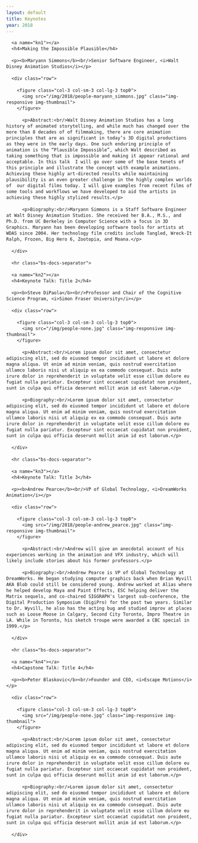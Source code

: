 ```yaml
---
layout: default
title: Keynotes
year: 2018
---
```



<div class="col-12 col-sm-12 col-lg-12">

      <a name="kn1"></a>
      <h4>Making the Impossible Plausible</h4>

      <p><b>Maryann Simmons</b><br/>Senior Software Engineer, <i>Walt Disney Animation Studios</i></p>

	  <div class="row">

		<figure class="col-3 col-sm-3 col-lg-3 top0">
		  <img src="/img/2018/people-maryann_simmons.jpg" class="img-responsive img-thumbnail">
		</figure>

		  <p>Abstract:<br/>Walt Disney Animation Studios has a long history of animated storytelling, and while much has changed over the more than 8 decades of of filmmaking, there are core animation principles that are as significant in today’s 3D digital productions as they were in the early days. One such enduring principle of animation is the “Plausible Impossible”, which Walt described as taking something that is impossible and making it appear rational and acceptable. In this talk  I will go over some of the base tenets of this principle and illustrate the concept with example animations.  Achieving these highly art-directed results while maintaining plausibility is an even greater challenge in the highly complex worlds of  our digital films today. I will give examples from recent films of some tools and workflows we have developed to aid the artists in achieving these highly stylized results.</p>

		  <p>Biography:<br/>Maryann Simmons is a Staff Software Engineer at Walt Disney Animation Studios. She received her B.A., M.S., and Ph.D. from UC Berkeley in Computer Science with a focus in 3D Graphics. Maryann has been developing software tools for artists at WDAS since 2004. Her technology film credits include Tangled, Wreck-It Ralph, Frozen, Big Hero 6, Zootopia, and Moana.</p>

	  </div>

	  <hr class="bs-docs-separator">

	  <a name="kn2"></a>
      <h4>Keynote Talk: Title 2</h4>

	  <p><b>Steve DiPaola</b><br/>Professor and Chair of the Cognitive Science Program, <i>Simon Fraser University</i></p>

	  <div class="row">

		<figure class="col-3 col-sm-3 col-lg-3 top0">
		  <img src="/img/people-none.jpg" class="img-responsive img-thumbnail">
		</figure>

		  <p>Abstract:<br/>Lorem ipsum dolor sit amet, consectetur adipiscing elit, sed do eiusmod tempor incididunt ut labore et dolore magna aliqua. Ut enim ad minim veniam, quis nostrud exercitation ullamco laboris nisi ut aliquip ex ea commodo consequat. Duis aute irure dolor in reprehenderit in voluptate velit esse cillum dolore eu fugiat nulla pariatur. Excepteur sint occaecat cupidatat non proident, sunt in culpa qui officia deserunt mollit anim id est laborum.</p>

		  <p>Biography:<br/>Lorem ipsum dolor sit amet, consectetur adipiscing elit, sed do eiusmod tempor incididunt ut labore et dolore magna aliqua. Ut enim ad minim veniam, quis nostrud exercitation ullamco laboris nisi ut aliquip ex ea commodo consequat. Duis aute irure dolor in reprehenderit in voluptate velit esse cillum dolore eu fugiat nulla pariatur. Excepteur sint occaecat cupidatat non proident, sunt in culpa qui officia deserunt mollit anim id est laborum.</p>

	  </div>

	  <hr class="bs-docs-separator">

	  <a name="kn3"></a>
      <h4>Keynote Talk: Title 3</h4>

	  <p><b>Andrew Pearce</b><br/>VP of Global Technology, <i>DreamWorks Animation</i></p>

	  <div class="row">

		<figure class="col-3 col-sm-3 col-lg-3 top0">
		  <img src="/img/2018/people-andrew_pearce.jpg" class="img-responsive img-thumbnail">
		</figure>

		  <p>Abstract:<br/>Andrew will give an anecdotal account of his experiences working in the animation and VFX industry, which will likely include stories about his former professors.</p>

		  <p>Biography:<br/>Andrew Pearce is VP of Global Technology at DreamWorks. He began studying computer graphics back when Brian Wyvill AKA Blob could still be considered young. Andrew worked at Alias where he helped develop Maya and Paint Effects, ESC helping deliver the Matrix sequels, and co-chaired SIGGRAPH's largest sub-conference, the Digital Production Symposium (DigiPro) for the past two years. Similar to Dr. Wyvill, he also has the acting bug and studied improv at places such as Loose Moose in Calgary, Second City Toronto, Impro Theatre in LA. While in Toronto, his sketch troupe were awarded a CBC special in 1999.</p>

	  </div>

	  <hr class="bs-docs-separator">

	  <a name="kn4"></a>
      <h4>Capstone Talk: Title 4</h4>

	  <p><b>Peter Blaskovic</b><br/>Founder and CEO, <i>Escape Motions</i></p>

	  <div class="row">

		<figure class="col-3 col-sm-3 col-lg-3 top0">
		  <img src="/img/people-none.jpg" class="img-responsive img-thumbnail">
		</figure>

		  <p>Abstract:<br/>Lorem ipsum dolor sit amet, consectetur adipiscing elit, sed do eiusmod tempor incididunt ut labore et dolore magna aliqua. Ut enim ad minim veniam, quis nostrud exercitation ullamco laboris nisi ut aliquip ex ea commodo consequat. Duis aute irure dolor in reprehenderit in voluptate velit esse cillum dolore eu fugiat nulla pariatur. Excepteur sint occaecat cupidatat non proident, sunt in culpa qui officia deserunt mollit anim id est laborum.</p>

		  <p>Biography:<br/>Lorem ipsum dolor sit amet, consectetur adipiscing elit, sed do eiusmod tempor incididunt ut labore et dolore magna aliqua. Ut enim ad minim veniam, quis nostrud exercitation ullamco laboris nisi ut aliquip ex ea commodo consequat. Duis aute irure dolor in reprehenderit in voluptate velit esse cillum dolore eu fugiat nulla pariatur. Excepteur sint occaecat cupidatat non proident, sunt in culpa qui officia deserunt mollit anim id est laborum.</p>

	  </div>

</div><!--/span-->
